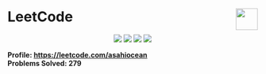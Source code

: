 <h1>LeetCode<a href="https://leetcode.com/asahiocean"><img src="https://upload.wikimedia.org/wikipedia/commons/6/6c/Leetcode.svg" height="44" align="right"></a></h1>

<p align="center">
  <img src="https://img.shields.io/github/repo-size/asahiocean/LeetCode.svg">
  <img src="https://img.shields.io/github/commit-activity/y/asahiocean/LeetCode">
  <img src="https://img.shields.io/github/last-commit/asahiocean/LeetCode">
  <img src="https://tinyurl.com/yckwfb3f">
</p>

<b>Profile: https://leetcode.com/asahiocean</b><br>
<b>Problems Solved: 279</b>
